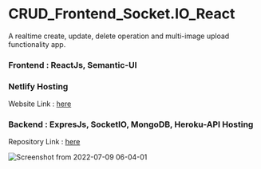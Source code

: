 
# CRUD_Frontend_Socket.IO_React
A realtime create, update, delete operation and multi-image upload functionality app.

### Frontend : ReactJs, Semantic-UI

### Netlify Hosting
Website Link :  [here](https://goofy-wright-49949c.netlify.app/)

### Backend : ExpresJs, SocketIO,  MongoDB, Heroku-API Hosting
Repository Link : [here](https://github.com/rohit8020/CRUD_API)


![Screenshot from 2022-07-09 06-04-01](https://user-images.githubusercontent.com/76878634/178084864-9547f7f6-4b1c-42bd-b290-c6a274b9e3d3.png)
